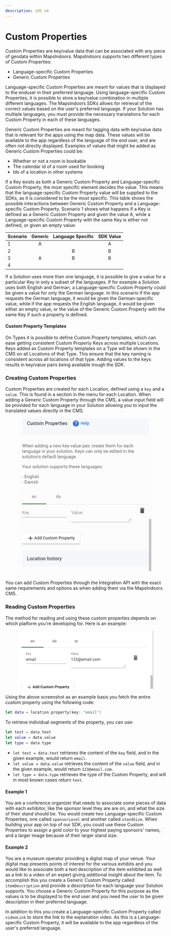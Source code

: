 ```yaml
---
description: iOS v4
---
```


# Custom Properties

Custom Properties are key/value data that can be associated with any piece of geodata within MapsIndoors. MapsIndoors supports two different types of Custom Properties:

* Language-specific Custom Properties
* Generic Custom Properties

Language-specific Custom Properties are meant for values that is displayed to the enduser in their preferred language. Using language-specific Custom Properties, it is possible to store a key/value combination in multiple different languages. The MapsIndoors SDKs allows for retrieval of the correct values based on the user's preferred language. If your Solution has multiple languages, you must provide the necessary translations for each Custom Property in each of these languages.

Generic Custom Properties are meant for tagging data with key/value data that is relevant for the apps using the map data. These values will be available to the app regardless of the language of the end user, and are often not directly displayed. Examples of values that might be added as Generic Custom Properties could be:

* Whether or not a room is bookable
* The calendar id of a room used for booking
* Ids of a location in other systems

If a Key exists as both a Generic Custom Property and Language-specific Custom Property, the most specific element decides the value. This means that the language-specific Custom Property value will be supplied to the SDKs, as it is considered to be the most specific. This table shows the possible interactions between Generic Custom Property and a Language-specific Custom Property. Scenario 1 shows what happens if a Key is defined as a Generic Custom Property and given the value A, while a Language-specific Custom Property with the same Key is either not defined, or given an empty value:

| Scenario | Generic | Language Specific | SDK Value |
| -------- | :-----: | :---------------: | :-------: |
| 1        |    A    |                   |     A     |
| 2        |         |         B         |     B     |
| 3        |    A    |         B         |     B     |
| 4        |         |                   |           |

If a Solution uses more than one language, it is possible to give a value for a particular Key in only a subset of the languages. If for example a Solution uses both English and German, a Language-specific Custom Property could be given a value for only the German language. In this scenario if the app requests the German language, it would be given the German-specific value, while if the app requests the English language, it would be given either an empty value, or the value of the Generic Custom Property with the same Key if such a property is defined.

#### Custom Property Templates[​](https://docs.mapsindoors.com/custom-properties#custom-property-templates) <a href="#custom-property-templates" id="custom-property-templates"></a>

On Types it is possible to define Custom Property templates, which can ease getting consistent Custom Property Keys across multiple Locations. Keys added as Custom Property templates on a Type will be shown in the CMS on all Locations of that Type. This ensure that the key naming is consistent across all locations of that type. Adding values to the keys results in key/value pairs being available trough the SDK.

### Creating Custom Properties[​](https://docs.mapsindoors.com/custom-properties#creating-custom-properties) <a href="#creating-custom-properties" id="creating-custom-properties"></a>

Custom Properties are created for each Location, defined using a `key` and a `value`. This is found in a section in the menu for each Location. When adding a Generic Custom Property through the CMS, a value input field will be provided for each language in your Solution allowing you to input the translated values directly in the CMS.

<figure><img src="../../.gitbook/assets/custom-properties.png" alt=""><figcaption></figcaption></figure>

You can add Custom Properties through the Integration API with the exact same requirements and options as when adding them via the MapsIndoors CMS.

### Reading Custom Properties[​](https://docs.mapsindoors.com/custom-properties#reading-custom-properties) <a href="#reading-custom-properties" id="reading-custom-properties"></a>

The method for reading and using these custom properties depends on which platform you're developing for. Here is an example:

<figure><img src="../../.gitbook/assets/custom-properties-cms-example.png" alt=""><figcaption></figcaption></figure>

Using the above screenshot as an example basis you fetch the entire custom property using the following code:

```swift
let data = location.property(key: "email")
```

To retrieve individual segments of the property, you can use:

```swift
let text = data.text
let value = data.value
let type = data.type
```

* `let text = data.text` retrieves the content of the `key` field, and in the given example, would return `email`.
* `let value = data.value` retrieves the content of the `value` field, and in the given example, would return `123@email.com`.
* `let type = data.type` retrieves the type of the Custom Property, and will in most known cases return `text`.

#### Example 1[​](https://docs.mapsindoors.com/custom-properties#example-1) <a href="#example-1" id="example-1"></a>

You are a conference organizer that needs to associate some pieces of data with each exhibitor, like the sponsor level they are are on, and what the size of their stand should be. You would create two Language-specific Custom Properties, one called `sponsorLevel` and another called `standSize`. When building your app on top of our SDK, you could use these Custom Properties to assign a gold color to your highest paying sponsors' names, and a larger image because of their larger stand size.

#### Example 2[​](https://docs.mapsindoors.com/custom-properties#example-2) <a href="#example-2" id="example-2"></a>

You are a museum operator providing a digital map of your venue. Your digital map presents points of interest for the various exhibits and you would like to associate both a text description of the item exhibited as well as a link to a video of an expert giving additional insight about the item. To accomplish this you create a Generic Custom Property called `itemDescription` and provide a description for each language your Solution supports. You choose a Generic Custom Property for this purpose as the values is to be displayed to the end user and you need the user to be given description in their preferred language.

In addition to this you create a Language-specific Custom Property called `videoLink` to store the link to the explanation video. As this is a Language-specific Custom Property, it will be available to the app regardless of the user's preferred language.
